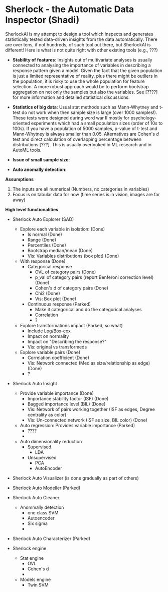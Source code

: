 # Sherlock - the Automatic Data Inspector (Shadi)

SherlockAI is my attempt to design a tool which inspects and generates 
statistically tested data-driven insights from the data automatically. 
There are over tens, if not hundreds, of such tool out there, 
but SherlockAI is different!
Here is what is not quite right with other existing tools (e.g., ???)
* **Stability of features**: Insights out of multivariate analyses is usually 
connected to analysing the importance of variables in describing a response pattern
given a model. Given the fact that the given population is just a limited 
representative of reality, plus there might be outliers in the population, 
it is risky to use the whole population for feature selection. A more robust
approach would be to perform bootstrap aggregation on not only the samples 
but also the variables. See [????] for more information and detailed 
statistical discussions.

* **Statistics of big data**: Usual stat methods such as Mann-Whytney and t-test
do not work when then sample size is large (over 1000 samples!). These tests were 
designed during word war II mostly for psychology-oriented experiments
which had a small population sizes (order of 10s to 100s). If you have a 
population of 5000 samples, p-value of t-test and Mann-Whytney is always 
smaller than 0.05. Alternatives are Cohen's *d* test and direct 
calculation of overlapping percentage between distributions [???]. This 
is usually overlooked in ML research and in AutoML tools.

* **Issue of small sample size**: 
* **Auto anomally detection**: 

**Assumptions**
1. The inputs are all numerical (Numbers, no categories in variables)
2. Focus is on tabular data for now (time series is in vision, images are far away)

**High level functionalities**

* Sherlock Auto Explorer (SAD)
    * Explore each variable in isolation: (Done)
        * Is normal (Done)
        * Range (Done)
        * Percentiles (Done)
        * Bootstrap median/mean (Done)
        * Vis: Variables distributions (box plot) (Done)
    * With response (Done)
        * Categorical response
            * OVL of category pairs (Done)
            * p_val of category pairs (report Benferoni correction level) (Done)
            * Cohen's d of category pairs (Done)
            * Chi2 (Done)
            * Vis: Box plot (Done)
        * Continuous response (Parked)
            * Make it categorical and do the categorical analyses
            * Correlation
            * ?
    * Explore transformations impact (Parked, so what)
        * Include Log/Box-cox
        * Impact on normality
        * Impact on "Describing the response?"
        * Vis: original vs transformeds
    * Explore variable pairs (Done)
        * Correlation coefficient (Done)
        * Vis: Network connected (Med as size/relationship as edge) (Done)
        * ? 

* Sherlock Auto Insight 
    * Provide variable importance (Done)
        * Importance stability factor (ISF) (Done)
        * Bagged importance level (BIL) (Done)
        * Vis: Network of pairs working together (ISF as edges, Degree centrality as color)
        * Vis: Un-connected network (ISF as size, BIL color) (Done)
    * Auto regression: Provides variable importance (Parked)
        * ????
        * 
    * Auto dimensionality reduction
        * Supervised
            * LDA
        * Unsupervised
            * PCA
            * AutoEncoder 

* Sherlock Auto Visualizer (is done gradually as part of others)

* Sherlock Auto Modeller (Parked)

* Sherlock Auto Cleaner
    * Anommally detection
        * one class SVM
        * Autoencoder
        * Six sigma
        * 

* Sherlock Auto Characterizer (Parked)

* Sherlock engine
    * Stat engine
        * OVL
        * Cohen's d
        * 
    * Models engine
        * Twin SVM
        